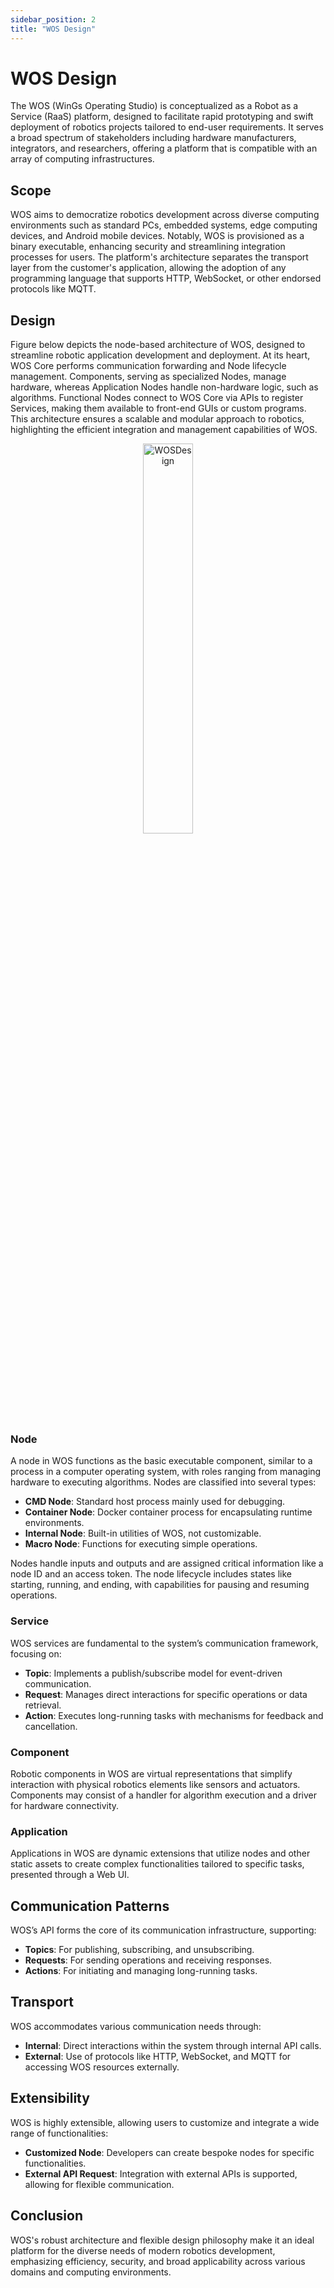 ```yaml
---
sidebar_position: 2
title: "WOS Design"
---
```


# WOS Design

The WOS (WinGs Operating Studio) is conceptualized as a Robot as a Service (RaaS) platform, designed to facilitate rapid prototyping and swift deployment of robotics projects tailored to end-user requirements. It serves a broad spectrum of stakeholders including hardware manufacturers, integrators, and researchers, offering a platform that is compatible with an array of computing infrastructures.

## Scope

WOS aims to democratize robotics development across diverse computing environments such as standard PCs, embedded systems, edge computing devices, and Android mobile devices. Notably, WOS is provisioned as a binary executable, enhancing security and streamlining integration processes for users. The platform's architecture separates the transport layer from the customer's application, allowing the adoption of any programming language that supports HTTP, WebSocket, or other endorsed protocols like MQTT.

## Design

Figure below depicts the node-based architecture of WOS, designed to streamline robotic application development and deployment. At its heart, WOS Core performs communication forwarding and Node lifecycle management. Components, serving as specialized Nodes, manage hardware, whereas Application Nodes handle non-hardware logic, such as algorithms. Functional Nodes connect to WOS Core via APIs to register Services, making them available to front-end GUIs or custom programs. This architecture ensures a scalable and modular approach to robotics, highlighting the efficient integration and management capabilities of WOS.

<div align="center">
  <img src="/img/WOSDesign.png" alt="WOSDesign" width="40%"/>
</div>

### Node

A node in WOS functions as the basic executable component, similar to a process in a computer operating system, with roles ranging from managing hardware to executing algorithms. Nodes are classified into several types:

- **CMD Node**: Standard host process mainly used for debugging.
- **Container Node**: Docker container process for encapsulating runtime environments.
- **Internal Node**: Built-in utilities of WOS, not customizable.
- **Macro Node**: Functions for executing simple operations.

Nodes handle inputs and outputs and are assigned critical information like a node ID and an access token. The node lifecycle includes states like starting, running, and ending, with capabilities for pausing and resuming operations.

### Service

WOS services are fundamental to the system’s communication framework, focusing on:

- **Topic**: Implements a publish/subscribe model for event-driven communication.
- **Request**: Manages direct interactions for specific operations or data retrieval.
- **Action**: Executes long-running tasks with mechanisms for feedback and cancellation.

### Component

Robotic components in WOS are virtual representations that simplify interaction with physical robotics elements like sensors and actuators. Components may consist of a handler for algorithm execution and a driver for hardware connectivity.

### Application

Applications in WOS are dynamic extensions that utilize nodes and other static assets to create complex functionalities tailored to specific tasks, presented through a Web UI.

## Communication Patterns

WOS’s API forms the core of its communication infrastructure, supporting:

- **Topics**: For publishing, subscribing, and unsubscribing.
- **Requests**: For sending operations and receiving responses.
- **Actions**: For initiating and managing long-running tasks.

## Transport

WOS accommodates various communication needs through:

- **Internal**: Direct interactions within the system through internal API calls.
- **External**: Use of protocols like HTTP, WebSocket, and MQTT for accessing WOS resources externally.

## Extensibility

WOS is highly extensible, allowing users to customize and integrate a wide range of functionalities:

- **Customized Node**: Developers can create bespoke nodes for specific functionalities.
- **External API Request**: Integration with external APIs is supported, allowing for flexible communication.

## Conclusion

WOS's robust architecture and flexible design philosophy make it an ideal platform for the diverse needs of modern robotics development, emphasizing efficiency, security, and broad applicability across various domains and computing environments.

